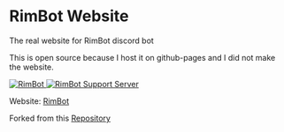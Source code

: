 # RimBot Website

The real website for RimBot discord bot

This is open source because I host it on github-pages and I did not make the website.


<a href="https://top.gg/bot/827291056738402316">
  <img src="https://top.gg/api/widget/827291056738402316.svg" alt="RimBot" />
  </a>

<a href="https://discord.gg/SerCpc56HK/">
  <img src="https://discord.com/api/guilds/843778346725933088/widget.png?style=banner3" alt="RimBot Support Server" />
  </a>

Website: [RimBot](https://rimbot.pages.dev)

Forked from this [Repository](https://github.com/Nouridio/Discord-bot-website-template)
